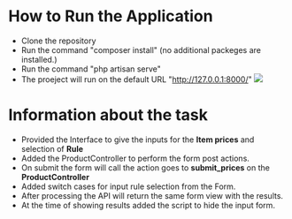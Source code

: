 # How to Run the Application
- Clone the repository
- Run the command "composer install" (no additional packeges are installed.)
- Run the command "php artisan serve"
- The proeject will run on the default URL "http://127.0.0.1:8000/"
  <img src="https://awesomescreenshot.s3.amazonaws.com/image/2580139/48981417-828e569936bf4252fcebe52eeda3267e.png?X-Amz-Algorithm=AWS4-HMAC-SHA256&X-Amz-Credential=AKIAJSCJQ2NM3XLFPVKA%2F20240624%2Fus-east-1%2Fs3%2Faws4_request&X-Amz-Date=20240624T104904Z&X-Amz-Expires=28800&X-Amz-SignedHeaders=host&X-Amz-Signature=eacfc75d5f5439b46b6925dd25ea0a7798c43ffcddc3705b7c96838a0cef79ff" />

# Information about the task
- Provided the Interface to give the inputs for the **Item prices** and selection of **Rule**
- Added the ProductController to perform the form post actions.
- On submit the form will call the action goes to **submit_prices** on the **ProductController**
- Added switch cases for input rule selection from the Form.
- After processing the API will return the same form view with the results.
- At the time of showing results added the script to hide the input form.
